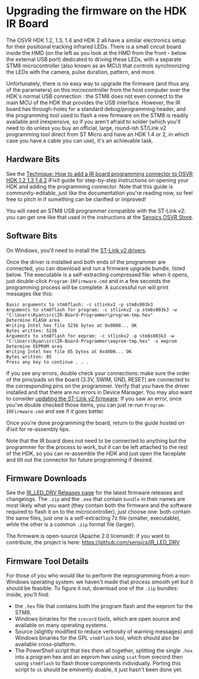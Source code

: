 # Upgrading the firmware on the HDK IR Board

The OSVR HDK 1.2, 1.3, 1.4 and HDK 2 all have a similar electronics setup for their positional tracking infrared LEDs. There is a small circuit board inside the HMD (on the left as you look at the HMD from the front - below the external USB port) dedicated to driving these LEDs, with a separate STM8 microcontroller (also known as an MCU) that controls synchronizing the LEDs with the camera, pulse duration, pattern, and more.

Unfortunately, there is no easy way to upgrade the firmware (and thus any of the parameters) on this microcontroller from the host computer over the HDK's normal USB connection : the STM8 does not even connect to the main MCU of the HDK that provides the USB interface. However, the IR board has through-holes for a standard debug/programming header, and the programming tool used to flash a new firmware on the STM8 is readily available and inexpensive, so if you aren't afraid to solder (which you'll need to do unless you buy an official, large, round-ish ST/Link v2 programming tool direct from ST Micro and have an HDK 1.4 or 2, in which case you have a cable you can use), it's an achievable task.

## Hardware Bits

See the [Technique: How to add a IR board programming connector to OSVR HDK 1.2 1.3 1.4 2](https://www.ifixit.com/Guide/How+to+add+a+IR+board+programming+connector+to+OSVR+HDK+1.2+1.3+1.4+2/65821) iFixit guide for step-by-step instructions on opening your HDK and adding the programming connector. Note that this guide is community-editable, just like the documentation you're reading now, so feel free to pitch in if something can be clarified or improved!

You will need an STM8 USB programmer compatible with the ST-Link v2: you can get one like that used in the instructions at the [Sensics OSVR Store](https://osvrstore.com/products/programming-tool-for-hdk-positional-tracking-ir-board).

## Software Bits
On Windows, you'll need to install the [ST-Link v2 drivers](http://www.st.com/content/st_com/en/products/embedded-software/development-tool-software/stsw-link009.html).

Once the driver is installed and both ends of the programmer are connected, you can download and run a firmware upgrade bundle, listed below.
The executable is a self-extracting compressed file: when it opens, just double-click `Program-IRFirmware.cmd` and in a few seconds the programming process will be complete.
A successful run will print messages like this:

```
Basic arguments to stm8flash: -c stlinkv2 -p stm8s003k3
Arguments to stm8flash for program: -c stlinkv2 -p stm8s003k3 -w "C:\Users\Ryan\src\IR-Board-Programmer\program-tmp.hex"
Determine FLASH area
Writing Intel hex file 5236 bytes at 0x8000... OK
Bytes written: 5236
Arguments to stm8flash for eeprom: -c stlinkv2 -p stm8s003k3 -w "C:\Users\Ryan\src\IR-Board-Programmer\eeprom-tmp.hex" -s eeprom
Determine EEPROM area
Writing Intel hex file 85 bytes at 0x4000... OK
Bytes written: 85
Press any key to continue . . .
```

If you see any errors, double check your connections: make sure the order of the pins/pads on the board (3.3V, SWIM, GND, RESET) are connected to the corresponding pins on the programmer.
Verify that you have the driver installed and that there are no errors in Device Manager.
You may also want to consider [updating the ST-Link v2 firmware](http://www.st.com/content/st_com/en/products/embedded-software/development-tool-software/stsw-link005.html).
If you saw an error, once you've double checked those items, you can just re-run `Program-IRFirmware.cmd` and see if it goes better.

Once you're done programming the board, return to the guide hosted on iFixit for re-assembly tips.

Note that the IR board does not need to be connected to anything but the programmer for the process to work, but it can be left attached to the rest of the HDK, so you can re-assemble the HDK and just open the faceplate and tilt out the connector for future programming if desired.

## Firmware Downloads

See the [IR_LED_DRV Releases page](https://github.com/sensics/IR_LED_DRV/releases) for the latest firmware releases and changelogs.
The `.zip` and the `.exe` that contain `bundle` in their names are most likely what you want (they contain both the firmware and the software required to flash it on to the microcontroller), just choose one: both contain the same files, just one is a self-extracting 7z file (smaller, executable), while the other is a common `.zip` format file (larger).

The firmware is open-source (Apache 2.0 licensed): if you want to contribute, the project is here: <https://github.com/sensics/IR_LED_DRV>

## Firmware Tool Details

For those of you who would like to perform the reprogramming from a non-Windows operating system: we haven't made that process smooth yet but it should be feasible. To figure it out, download one of the `.zip` bundles: inside, you'll find:

- the `.hex` file that contains both the program flash and the eeprom for the STM8.
- Windows binaries for the `srecord` tools, which are open source and available on many operating systems.
- Source (slightly modified to reduce verbosity of warning messages) and Windows binaries for the GPL `stm8flash` tool, which should also be available cross-platform.
- The PowerShell script that ties them all together, splitting the single `.hex` into a program hex and an eeprom hex using `scat` from srecord then using `stm8flash` to flash those components individually. Porting this script to `sh` should be eminently doable, it just hasn't been done yet.
